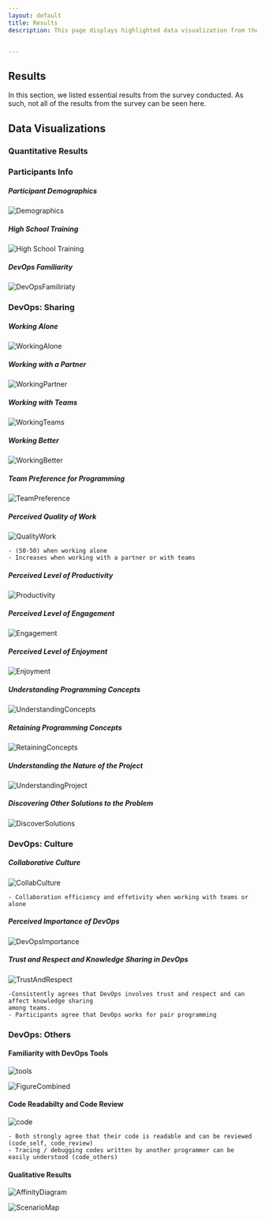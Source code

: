 ```yaml
---
layout: default
title: Results 
description: This page displays highlighted data visualization from the results of the survey


---
```


## Results

In this section, we listed essential results from the survey conducted. As such, not all of the results from the survey can be seen here. 

## Data Visualizations


### Quantitative Results

### Participants Info

##### Participant Demographics
![Demographics](/assets/img/demographics.png)

##### High School Training
![High School Training](/assets/img/hstraining.png)

##### DevOps Familiarity
![DevOpsFamiliriaty](/assets/img/devops-familiarity.png)

### DevOps: Sharing

##### Working Alone 
![WorkingAlone](/assets/img/working-alone.png)

##### Working with a Partner
![WorkingPartner](/assets/img/working-partner.png)

##### Working with Teams
![WorkingTeams](/assets/img/working-team.png)

##### Working Better
![WorkingBetter](/assets/img/work-better.png)

##### Team Preference for Programming
![TeamPreference](/assets/img/team-preference.png)


##### Perceived Quality of Work
![QualityWork](/assets/img/quality-work.png)
    
    - (50-50) when working alone 
    - Increases when working with a partner or with teams 

##### Perceived Level of Productivity
![Productivity](/assets/img/productivity.png)
    

##### Perceived Level of Engagement
![Engagement](/assets/img/engagement.png)
    

##### Perceived Level of Enjoyment
![Enjoyment](/assets/img/enjoyment.png)
    

##### Understanding Programming Concepts 
![UnderstandingConcepts](/assets/img/understanding-concepts.png)
    

##### Retaining Programming Concepts 
![RetainingConcepts](/assets/img/retaining-concepts.png)
    
##### Understanding the Nature of the Project 
![UnderstandingProject](/assets/img/understand-nature.png)

##### Discovering Other Solutions to the Problem 
![DiscoverSolutions](/assets/img/discover-solutions.png)

### DevOps: Culture

##### Collaborative Culture 
![CollabCulture](/assets/img/collab-eff.png)

    - Collaboration efficiency and effetivity when working with teams or alone

##### Perceived Importance of DevOps 
![DevOpsImportance](/assets/img/devops-importance.png)

##### Trust and Respect and Knowledge Sharing in DevOps 
![TrustAndRespect](/assets/img/trustandrespect.png)

    -Consistently agrees that DevOps involves trust and respect and can affect knowledge sharing 
    among teams.
    - Participants agree that DevOps works for pair programming 

### DevOps: Others

#### Familiarity with DevOps Tools
![tools](/assets/img/familiarity-tools.png)

![FigureCombined](/assets/img/Figure_Combined.png)

#### Code Readabilty and Code Review
![code](/assets/img/code.png)

    - Both strongly agree that their code is readable and can be reviewed (code_self, code_review)
    - Tracing / debugging codes written by another programmer can be easily understood (code_others)




#### Qualitative Results

![AffinityDiagram](/assets/img/affinity-diagram.png)

![ScenarioMap](/assets/img/scenario-map.png)